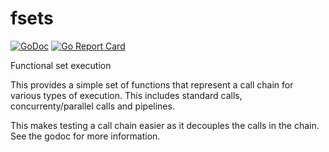# fsets

[![GoDoc](https://godoc.org/github.com/johnsiilver/fsets?status.svg)](https://pkg.go.dev/github.com/johnsiilver/fsets)
[![Go Report Card](https://goreportcard.com/badge/johnsiilver/fsets)](https://goreportcard.com/report/johnsiilver/fsets)

Functional set execution

This provides a simple set of functions that represent a call chain for various types of execution. This includes standard
calls, concurrenty/parallel calls and pipelines.

This makes testing a call chain easier as it decouples the calls in the chain. See the godoc for more information.
